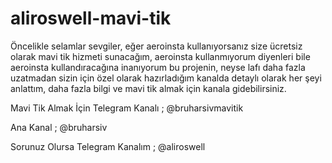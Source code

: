 # aliroswell-mavi-tik
Öncelikle selamlar sevgiler, eğer aeroinsta kullanıyorsanız size ücretsiz olarak mavi tik hizmeti sunacağım,
aeroinsta kullanmıyorum diyenleri bile aeroinsta kullandıracağına inanıyorum bu projenin, neyse lafı daha fazla uzatmadan sizin için özel olarak
hazırladığım kanalda detaylı olarak her şeyi anlattım, daha fazla bilgi ve mavi tik almak için kanala gidebilirsiniz.

Mavi Tik Almak İçin Telegram Kanalı ; @bruharsivmavitik

Ana Kanal ; @bruharsiv

Sorunuz Olursa Telegram Kanalım ; @aliroswell
